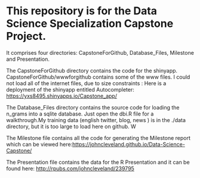 # This repository is for the Data Science Specialization Capstone Project.

It comprises four directories: CapstoneForGithub, Database_Files, Milestone and Presentation.

The CapstoneForGithub directory contains the code for the shinyapp. CapstoneForGithub/wwwforgithub contains some of the www files. I could not load all of the internet files, due to size constraints :
Here is a deployment of the shinyapp entitled Autocompleter:
https://yxs8495.shinyapps.io/Capstone_app/

The Database_Files directory contains the source code for loading the n_grams into a sqlite database. Just open the
 dbi.R file for a walkthrough.My training data (english twitter, blog, news ) is in the ./data directory, but it is too large to load here on github. W
 
 The Milestone file contains all the code for generating the Milestone report which can be viewed here:https://johncleveland.github.io/Data-Science-Capstone/
 
 The Presentation file contains the data for the R Presentation and it can be found here:
 http://rpubs.com/johncleveland/239795
 
 
 

